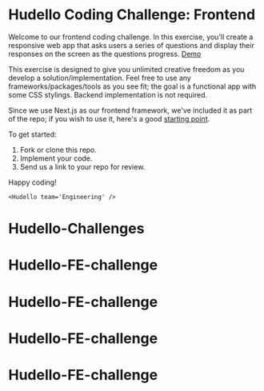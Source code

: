 # Hudello Coding Challenge: Frontend

Welcome to our frontend coding challenge. In this exercise, you'll create a responsive web app that asks users a series of questions and display their responses on the screen as the questions progress. [Demo](https://hudello-challenges.web.app/conversation)

This exercise is designed to give you unlimited creative freedom as you develop a solution/implementation. Feel free to use any frameworks/packages/tools as you see fit; the goal is a functional app with some CSS stylings. Backend implementation is not required.

Since we use Next.js as our frontend framework, we've included it as part of the repo; if you wish to use it, here's a good [starting point](https://nextjs.org/learn/basics/create-nextjs-app).

To get started:
1. Fork or clone this repo.
2. Implement your code.
3. Send us a link to your repo for review.

Happy coding!

`<Hudello team='Engineering' />`
# Hudello-Challenges
# Hudello-FE-challenge
# Hudello-FE-challenge
# Hudello-FE-challenge
# Hudello-FE-challenge
